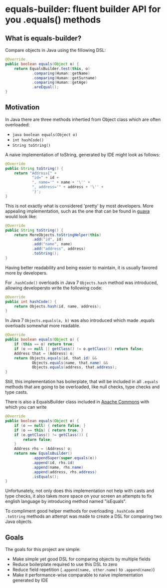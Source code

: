 equals-builder: fluent builder API for you .equals() methods
============================================================

What is equals-builder?
-----------------------
Compare objects in Java using the fillowing DSL:
```java
@Override
public boolean equals(Object o) {
    return EqualsBuilder.test(this, o)
            .comparing(Human::getName)
            .comparing(Human::getSurname)
            .comparing(Human::getAge)
            .areEqual();
}
```

Motivation
----------

In Java there are three methods inhertied from Object class which are often overloaded:
- `java boolean equals(Object o)`
- `int hashCode()`
- `String toString()`

A naive implementation of toString, generated by IDE might look as follows:
```java
@Override
public String toString() {
    return "Address{" +
            "id=" + id +
            ", name='" + name + '\'' +
            ", address='" + address + '\'' +
            '}';
}
```
This is not exactly what is considered 'pretty' by most developers.
More appealing implementation, such as the one that can be found in [guava](https://github.com/google/guava) 
would look like:
```java
@Override
public String toString() {
    return MoreObjects.toStringHelper(this)
            .add("id", id)
            .add("name", name)
            .add("address", address)
            .toString();
}
```
Having better readability and being easier to maintain, it is usually
favored more by developers.

For `.hashCode()` overloads in Java 7 `Objects.hash` method was introduced, 
allowing developersto write the following code:
```java
@Override
public int hashCode() {
    return Objects.hash(id, name, address);
}
```

In Java 7 `Objects.equals(a, b)` was also introduced which 
made .equals overloads somewhat more readable.
```java
@Override
public boolean equals(Object o) {
    if (this == o) return true;
    if (o == null || getClass() != o.getClass()) return false;
    Address that = (Address) o;
    return Objects.equals(id, that.id) &&
            Objects.equals(name, that.name) &&
            Objects.equals(address, that.address);
}
```

Still, this implementation has boilerplate, that will be included
in all `.equals` methods that are going to be overloaded, like
null checks, type checks and type casts.

There is also a EqualsBuilder class included in [Apache Commons](https://commons.apache.org/)
with which you can write
```java
@Override
public boolean equals(Object o) {
    if (o == null) { return false; }
    if (o == this) { return true; }
    if (o.getClass() != getClass()) {
        return false;
    }
    Address rhs = (Address) o;
    return new EqualsBuilder()
            .appendSuper(super.equals(o))
            .append(id, rhs.id)
            .append(name, rhs.name)
            .append(address, rhs.address)
            .isEquals();
}
```
Unfortunately, not only does this implementation not help with casts and type checks,
it also takes more space on your screen an attempts to fix english language
by introducing method named "isEquals".

To compliment good helper methods for overloading `.hashCode` and `.toString` methods
an attempt was made to create a DSL for comparing two Java objects.

Goals
-----
The goals for this project are simple:
- Make simple yet good DSL for comparing objects by multiple fields
- Reduce boilerplate required to use this DSL to zero
- Reduce field repetition (`.append(name, other.name)` to `.append(name)`)
- Make it performance-wise comparable to naive implementation generated by IDE 